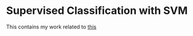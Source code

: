 # Supervised Classification with SVM

This contains my work related to [this](http://www.metz.supelec.fr//metz/personnel/frezza/ApprentissageNumerique/TP-MachineLearning/index.html)
